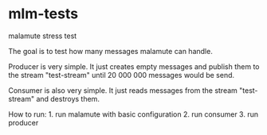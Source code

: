# mlm-tests
malamute stress test


The goal is to test how many messages  malamute can handle.

Producer is very simple. It just creates empty messages and publish them 
to the stream "test-stream" until 20 000 000 messages would be send.

Consumer is also very simple. It just reads messages from the stream 
"test-stream" and destroys them.

How to run:
    1. run malamute with basic configuration
    2. run consumer
    3. run producer
